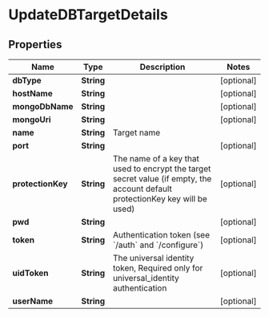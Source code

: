 

# UpdateDBTargetDetails

## Properties

Name | Type | Description | Notes
------------ | ------------- | ------------- | -------------
**dbType** | **String** |  |  [optional]
**hostName** | **String** |  |  [optional]
**mongoDbName** | **String** |  |  [optional]
**mongoUri** | **String** |  |  [optional]
**name** | **String** | Target name | 
**port** | **String** |  |  [optional]
**protectionKey** | **String** | The name of a key that used to encrypt the target secret value (if empty, the account default protectionKey key will be used) |  [optional]
**pwd** | **String** |  |  [optional]
**token** | **String** | Authentication token (see &#x60;/auth&#x60; and &#x60;/configure&#x60;) |  [optional]
**uidToken** | **String** | The universal identity token, Required only for universal_identity authentication |  [optional]
**userName** | **String** |  |  [optional]



